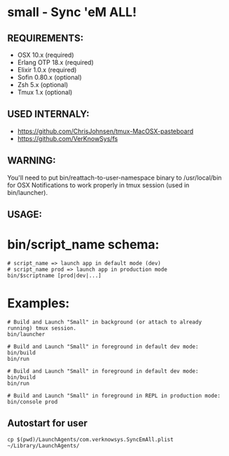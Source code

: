 small - Sync 'eM ALL!
=========

## REQUIREMENTS:

* OSX 10.x (required)
* Erlang OTP 18.x (required)
* Elixir 1.0.x (required)
* Sofin 0.80.x (optional)
* Zsh 5.x (optional)
* Tmux 1.x (optional)

## USED INTERNALY:

* https://github.com/ChrisJohnsen/tmux-MacOSX-pasteboard
* https://github.com/VerKnowSys/fs


## WARNING:

You'll need to put bin/reattach-to-user-namespace binary to /usr/local/bin for OSX Notifications to work properly in tmux session (used in bin/launcher).


## USAGE:

# bin/script_name schema:

```
# script_name => launch app in default mode (dev)
# script_name prod => launch app in production mode
bin/$scriptname [prod|dev|...]
```

# Examples:

```
# Build and Launch "Small" in background (or attach to already running) tmux session.
bin/launcher
```

```
# Build and Launch "Small" in foreground in default dev mode:
bin/build
bin/run
```

```
# Build and Launch "Small" in foreground in default dev mode:
bin/build
bin/run
```

```
# Build and Launch "Small" in foreground in REPL in production mode:
bin/console prod
```


## Autostart for user

`cp $(pwd)/LaunchAgents/com.verknowsys.SyncEmAll.plist ~/Library/LaunchAgents/`
